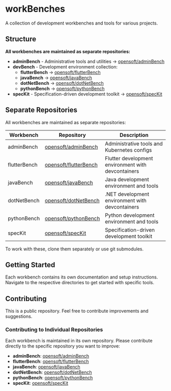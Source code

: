 # workBenches

A collection of development workbenches and tools for various projects.

## Structure

**All workbenches are maintained as separate repositories:**

- **adminBench** - Administrative tools and utilities → [opensoft/adminBench](https://github.com/opensoft/adminBench)
- **devBench** - Development environment collection:
  - **flutterBench** → [opensoft/flutterBench](https://github.com/opensoft/flutterBench)
  - **javaBench** → [opensoft/javaBench](https://github.com/opensoft/javaBench)
  - **dotNetBench** → [opensoft/dotNetBench](https://github.com/opensoft/dotNetBench)
  - **pythonBench** → [opensoft/pythonBench](https://github.com/opensoft/pythonBench)
- **specKit** - Specification-driven development toolkit → [opensoft/specKit](https://github.com/opensoft/specKit)

## Separate Repositories

All workbenches are maintained as separate repositories:

| Workbench | Repository | Description |
|-----------|------------|-------------|
| adminBench | [opensoft/adminBench](https://github.com/opensoft/adminBench) | Administrative tools and Kubernetes configs |
| flutterBench | [opensoft/flutterBench](https://github.com/opensoft/flutterBench) | Flutter development environment with devcontainers |
| javaBench | [opensoft/javaBench](https://github.com/opensoft/javaBench) | Java development environment and tools |
| dotNetBench | [opensoft/dotNetBench](https://github.com/opensoft/dotNetBench) | .NET development environment with devcontainers |
| pythonBench | [opensoft/pythonBench](https://github.com/opensoft/pythonBench) | Python development environment and tools |
| specKit | [opensoft/specKit](https://github.com/opensoft/specKit) | Specification-driven development toolkit |

To work with these, clone them separately or use git submodules.

## Getting Started

Each workbench contains its own documentation and setup instructions. Navigate to the respective directories to get started with specific tools.

## Contributing

This is a public repository. Feel free to contribute improvements and suggestions.

### Contributing to Individual Repositories

Each workbench is maintained in its own repository. Please contribute directly to the specific repository you want to improve:

- **adminBench**: [opensoft/adminBench](https://github.com/opensoft/adminBench)
- **flutterBench**: [opensoft/flutterBench](https://github.com/opensoft/flutterBench)
- **javaBench**: [opensoft/javaBench](https://github.com/opensoft/javaBench)
- **dotNetBench**: [opensoft/dotNetBench](https://github.com/opensoft/dotNetBench)
- **pythonBench**: [opensoft/pythonBench](https://github.com/opensoft/pythonBench)
- **specKit**: [opensoft/specKit](https://github.com/opensoft/specKit)
